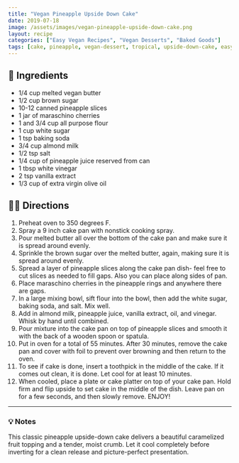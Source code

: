 ```yaml
---
title: "Vegan Pineapple Upside Down Cake"
date: 2019-07-18
image: /assets/images/vegan-pineapple-upside-down-cake.png
layout: recipe
categories: ["Easy Vegan Recipes", "Vegan Desserts", "Baked Goods"]
tags: [cake, pineapple, vegan-dessert, tropical, upside-down-cake, easy-baking, fruit-based]
---
```


## 🧾 Ingredients

- 1/4 cup melted vegan butter
- 1/2 cup brown sugar
- 10-12 canned pineapple slices
- 1 jar of maraschino cherries
- 1 and 3/4 cup all purpose flour
- 1 cup white sugar
- 1 tsp baking soda
- 3/4 cup almond milk
- 1/2 tsp salt
- 1/4 cup of pineapple juice reserved from can
- 1 tbsp white vinegar
- 2 tsp vanilla extract
- 1/3 cup of extra virgin olive oil

## 👩‍🍳 Directions

1. Preheat oven to 350 degrees F.
2. Spray a 9 inch cake pan with nonstick cooking spray.
3. Pour melted butter all over the bottom of the cake pan and make sure it is spread around evenly.
4. Sprinkle the brown sugar over the melted butter, again, making sure it is spread around evenly.
5. Spread a layer of pineapple slices along the cake pan dish- feel free to cut slices as needed to fill gaps. Also you can place along sides of pan.
6. Place maraschino cherries in the pineapple rings and anywhere there are gaps.
7. In a large mixing bowl, sift flour into the bowl, then add the white sugar, baking soda, and salt. Mix well. 
8. Add in almond milk, pineapple juice, vanilla extract, oil, and vinegar. Whisk by hand until combined.
9. Pour mixture into the cake pan on top of pineapple slices and smooth it with the back of a wooden spoon or spatula.
10. Put in oven for a total of 55 minutes. After 30 minutes, remove the cake pan and cover with foil to prevent over browning and then return to the oven.
11. To see if cake is done, insert a toothpick in the middle of the cake. If it comes out clean, it is done. Let cool for at least 10 minutes.
12. When cooled, place a plate or cake platter on top of your cake pan. Hold firm and flip upside to set cake in the middle of the dish. Leave pan on for a few seconds, and then slowly remove. ENJOY!


---

### 💡 Notes

This classic pineapple upside-down cake delivers a beautiful caramelized fruit topping and a tender, moist crumb. Let it cool completely before inverting for a clean release and picture-perfect presentation.
